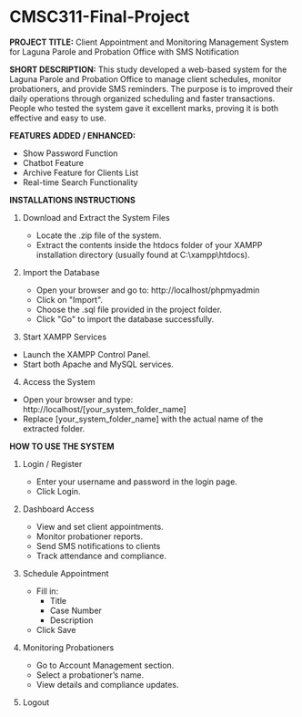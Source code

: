 # CMSC311-Final-Project
**PROJECT TITLE:** 
Client Appointment and Monitoring Management System for Laguna Parole
and Probation Office with SMS Notification

**SHORT DESCRIPTION:**
This study developed a web-based system for the Laguna Parole and Probation Office to manage client schedules, monitor probationers, and provide SMS reminders. 
The purpose is to improved their daily operations through organized scheduling and faster transactions. People who tested the system gave it excellent marks, proving it is both effective and easy to use.

**FEATURES ADDED / ENHANCED:**
* Show Password Function
* Chatbot Feature
* Archive Feature for Clients List
* Real-time Search Functionality

**INSTALLATIONS INSTRUCTIONS**
1. Download and Extract the System Files
   * Locate the .zip file of the system.
   * Extract the contents inside the htdocs folder of your XAMPP installation directory (usually found at C:\xampp\htdocs).
     
2. Import the Database
   * Open your browser and go to: http://localhost/phpmyadmin
   * Click on "Import".
   * Choose the .sql file provided in the project folder.
   * Click "Go" to import the database successfully.
     
3. Start XAMPP Services
  * Launch the XAMPP Control Panel.
  * Start both Apache and MySQL services.

4. Access the System
  * Open your browser and type:
    http://localhost/[your_system_folder_name]
  * Replace [your_system_folder_name] with the actual name of the extracted folder.

**HOW TO USE THE SYSTEM**
1. Login / Register
   * Enter your username and password in the login page.
   * Click Login.
  
2. Dashboard Access
   * View and set client appointments.
   * Monitor probationer reports.
   * Send SMS notifications to clients
   * Track attendance and compliance.

3. Schedule Appointment
   * Fill in:
       * Title
       * Case Number
       * Description
    * Click Save

4. Monitoring Probationers
   * Go to Account Management section.
   * Select a probationer’s name.
   * View details and compliance updates.

5. Logout


